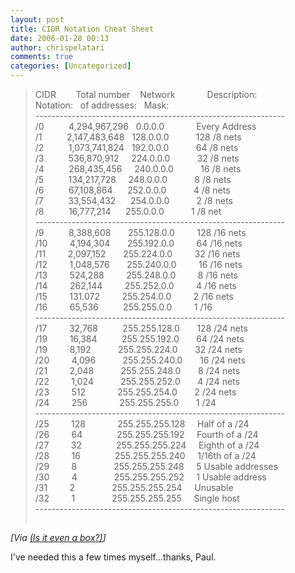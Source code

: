 ```yaml
---
layout: post
title: CIDR Notation Cheat Sheet
date: 2006-01-28 00:13
author: chrispelatari
comments: true
categories: [Uncategorized]
---
```


<blockquote>
  <p>CIDR        Total number    Network  
             Description:<br />Notation:  
   of addresses:  
   Mask:<br />--------------------------------------------------------------<br />/0  
          4,294,967,296   0.0.0.0    
           Every Address<br />/1      
      2,147,483,648   128.0.0.0        
     128 /8 nets<br />/2          
  1,073,741,824   192.0.0.0           64 
  /8 nets<br />/3          536,870,912    
   224.0.0.0           32 /8 nets<br />/4  
          268,435,456     240.0.0.0  
           16 /8 nets<br />/5        
    134,217,728     248.0.0.0        
     8 /8 nets<br />/6          
  67,108,864      252.0.0.0          
   4 /8 nets<br />/7          33,554,432  
      254.0.0.0           2 /8 
  nets<br />/8          16,777,214      
  255.0.0.0           1 /8 
  net<br />--------------------------------------------------------------<br />/9  
          8,388,608      
   255.128.0.0         128 /16 nets<br />/10  
         4,194,304      
   255.192.0.0         64 /16 nets<br />/11  
         2,097,152      
   255.224.0.0         32 /16 nets<br />/12  
         1,048,576      
   255.240.0.0         16 /16 nets<br />/13  
         524,288        
   255.248.0.0         8 /16 nets<br />/14  
         262,144        
   255.252.0.0         4 /16 nets<br />/15  
         131.072        
   255.254.0.0         2 /16 nets<br />/16  
         65,536          
  255.255.0.0         1 
  /16<br />--------------------------------------------------------------<br />/17  
         32,768          
  255.255.128.0       128 /24 nets<br />/19    
       16,384          
  255.255.192.0       64 /24 nets<br />/19      
     8,192           255.255.224.0  
       32 /24 nets<br />/20        
   4,096           255.255.240.0    
     16 /24 nets<br />/21         2,048  
           255.255.248.0       8 
  /24 nets<br />/22         1,024      
       255.255.252.0       4 /24 
  nets<br />/23         512        
       255.255.254.0       2 /24 
  nets<br />/24         256        
       255.255.255.0       1 
  /24<br />--------------------------------------------------------------<br />/25  
         128            
   255.255.255.128     Half of a /24<br />/26    
       64              
  255.255.255.192     Fourth of a /24<br />/27      
     32              
  255.255.255.224     Eighth of a /24<br />/28      
     16              
  255.255.255.240     1/16th of a /24<br />/29      
     8              
   255.255.255.248     5 Usable addresses<br />/30  
         4              
   255.255.255.252     1 Usable address<br />/31    
       2              
   255.255.255.254     Unusable<br />/32      
     1              
   255.255.255.255     Single 
  host<br />--------------------------------------------------------------<br /></p><img height="1" src="http://sms-forums.com/aggbug.aspx?PostID=18" width="1" /></blockquote>
<p><i>[Via <a href="http://sms-forums.com/blogs/pmurphy/archive/2006/01/26/18.aspx">(Is it 
even a box?)</a>]</i> </p>
<p>I've needed this a few times myself...thanks, Paul.</p>
